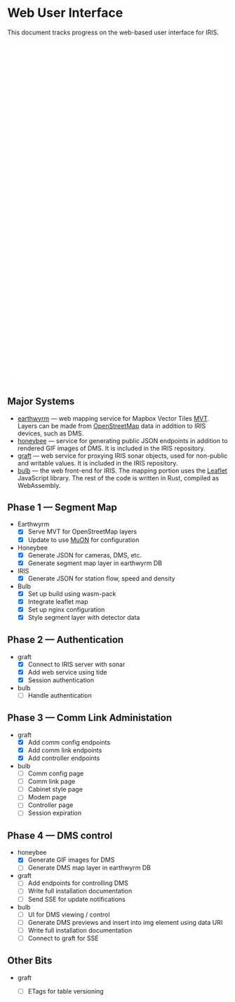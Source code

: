 # Web User Interface

This document tracks progress on the web-based user interface for IRIS.

![ui architecture](images/ui_architecture.svg)

## Major Systems

- [earthwyrm] — web mapping service for Mapbox Vector Tiles [MVT].  Layers can
  be made from [OpenStreetMap] data in addition to IRIS devices, such as DMS.
- [honeybee] — service for generating public JSON endpoints in addition to
  rendered GIF images of DMS.  It is included in the IRIS repository.
- [graft] — web service for proxying IRIS sonar objects, used for non-public and
  writable values.  It is included in the IRIS repository.
- [bulb] — the web front-end for IRIS.  The mapping portion uses the [Leaflet]
  JavaScript library.  The rest of the code is written in Rust, compiled as
  WebAssembly.

## Phase 1 — Segment Map

* Earthwyrm
  - [X] Serve MVT for OpenStreetMap layers
  - [X] Update to use [MuON] for configuration
* Honeybee
  - [X] Generate JSON for cameras, DMS, etc.
  - [X] Generate segment map layer in earthwyrm DB
* IRIS
  - [X] Generate JSON for station flow, speed and density
* Bulb
  - [X] Set up build using wasm-pack
  - [X] Integrate leaflet map
  - [X] Set up nginx configuration
  - [X] Style segment layer with detector data

## Phase 2 — Authentication

* graft
  - [X] Connect to IRIS server with sonar
  - [X] Add web service using tide
  - [X] Session authentication
* bulb
  - [ ] Handle authentication

## Phase 3 — Comm Link Administation

* graft
  - [X] Add comm config endpoints
  - [X] Add comm link endpoints
  - [X] Add controller endpoints
* bulb
  - [ ] Comm config page
  - [ ] Comm link page
  - [ ] Cabinet style page
  - [ ] Modem page
  - [ ] Controller page
  - [ ] Session expiration

## Phase 4 — DMS control

* honeybee
  - [X] Generate GIF images for DMS
  - [ ] Generate DMS map layer in earthwyrm DB
* graft
  - [ ] Add endpoints for controlling DMS
  - [ ] Write full installation documentation
  - [ ] Send SSE for update notifications
* bulb
  - [ ] UI for DMS viewing / control
  - [ ] Generate DMS previews and insert into img element using data URI
  - [ ] Write full installation documentation
  - [ ] Connect to graft for SSE

## Other Bits

* graft
  - [ ] ETags for table versioning


[bulb]: https://github.com/mnit-rtmc/iris/tree/master/bulb
[earthwyrm]: https://github.com/DougLau/earthwyrm
[graft]: https://github.com/mnit-rtmc/iris/tree/master/graft
[honeybee]: https://github.com/mnit-rtmc/iris/tree/master/honeybee
[Leaflet]: https://github.com/Leaflet/Leaflet
[MuON]: https://github.com/muon-data/muon
[MVT]: https://docs.mapbox.com/vector-tiles/reference/
[OpenStreetMap]: https://www.openstreetmap.org
